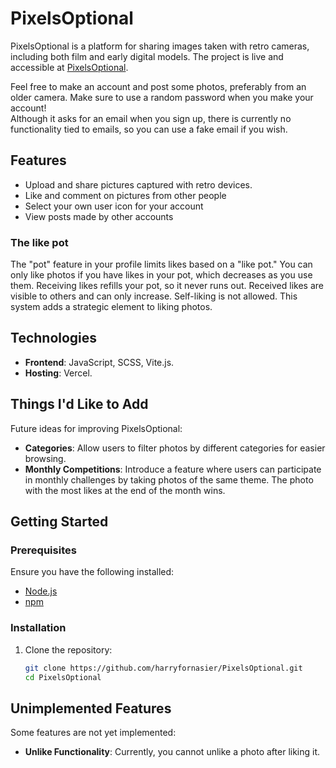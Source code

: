 # PixelsOptional

PixelsOptional is a platform for sharing images taken with retro cameras, including both film and early digital models. The project is live and accessible at [PixelsOptional](https://pixels-optional.vercel.app).

Feel free to make an account and post some photos, preferably from an older camera. Make sure to use a random password when you make your account!  
Although it asks for an email when you sign up, there is currently no functionality tied to emails, so you can use a fake email if you wish.

## Features

- Upload and share pictures captured with retro devices.
- Like and comment on pictures from other people
- Select your own user icon for your account
- View posts made by other accounts


### The like pot

  The "pot" feature in your profile limits likes based on a "like pot." You can only like photos if you have likes in your pot, which decreases as you use them. Receiving likes refills your pot, so it never runs out. Received likes are visible to others and can only increase. Self-liking is not allowed. This system adds a strategic element to liking photos.

## Technologies

- **Frontend**: JavaScript, SCSS, Vite.js.
- **Hosting**: Vercel.

## Things I'd Like to Add

Future ideas for improving PixelsOptional:
- **Categories**: Allow users to filter photos by different categories for easier browsing.
- **Monthly Competitions**: Introduce a feature where users can participate in monthly challenges by taking photos of the same theme. The photo with the most likes at the end of the month wins.

## Getting Started

### Prerequisites
Ensure you have the following installed:
- [Node.js](https://nodejs.org)
- [npm](https://www.npmjs.com/)

### Installation
1. Clone the repository:
   ```bash
   git clone https://github.com/harryfornasier/PixelsOptional.git
   cd PixelsOptional


## Unimplemented Features

Some features are not yet implemented:
- **Unlike Functionality**: Currently, you cannot unlike a photo after liking it.
